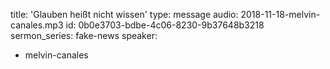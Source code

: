 title: 'Glauben heißt nicht wissen'
type: message
audio: 2018-11-18-melvin-canales.mp3
id: 0b0e3703-bdbe-4c06-8230-9b37648b3218
sermon_series: fake-news
speaker:
  - melvin-canales
